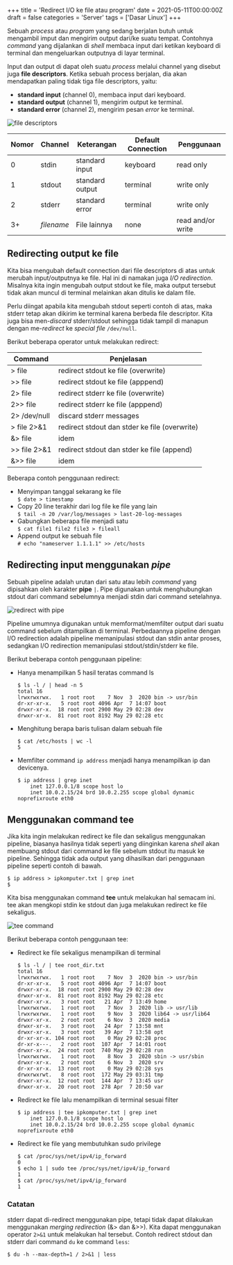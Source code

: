 +++
title = 'Redirect I/O ke file atau program'
date = 2021-05-11T00:00:00Z
draft = false
categories = 'Server'
tags = ['Dasar Linux']
+++

Sebuah *process* atau *program* yang sedang berjalan butuh untuk mengambil imput dan mengirim output dari/ke suatu tempat. Contohnya *command* yang dijalankan di *shell* membaca input dari ketikan keyboard di terminal dan mengeluarkan outputnya di layar terminal.

Input dan output di dapat oleh suatu *process* melalui channel yang disebut juga **file descriptors**. Ketika sebuah process berjalan, dia akan mendapatkan paling tidak tiga file descriptors, yaitu:
- **standard input** (channel 0), membaca input dari keyboard.
- **standard output** (channel 1), mengirim output ke terminal.
- **standard error** (channel 2), mengirim pesan *error* ke terminal.

![file descriptors](https://res.cloudinary.com/peladen/image/upload/v1612739828/peladen/2021/05/stdinouterr.png "file descriptors")

| Nomor | Channel | Keterangan | Default Connection | Penggunaan |
| ----- | ------- | ---------- | ------------------ | ---------- |
| 0 | stdin | standard input | keyboard | read only |
| 1 | stdout | standard output | terminal | write only |
| 2 | stderr | standard error | terminal | write only |
| 3+ | *filename* | File lainnya | none | read and/or write |

## Redirecting output ke file
Kita bisa mengubah default connection dari file descriptors di atas untuk merubah input/outputnya ke file. Hal ini di namakan juga *I/O redirection*. Misalnya kita ingin mengubah output stdout ke file, maka output tersebut tidak akan muncul di terminal melainkan akan ditulis ke dalam file.

Perlu diingat apabila kita mengubah stdout seperti contoh di atas, maka stderr tetap akan dikirim ke terminal karena berbeda file descriptor. Kita juga bisa men-*discard* stderr/stdout sehingga tidak tampil di manapun dengan me-*redirect* ke *special file* `/dev/null`.

Berikut beberapa operator untuk melakukan redirect:

| Command | Penjelasan |
| ------- | ---------- |
| > file | redirect stdout ke file (overwrite) |
| >> file | redirect stdout ke file (apppend) |
| 2> file | redirect stderr ke file (overwrite) |
| 2>> file | redirect stderr ke file (apppend) |
| 2> /dev/null | discard stderr messages |
| > file 2>&1 | redirect stdout dan stder ke file (overwrite) |
| &> file | idem |
| >> file 2>&1 | redirect stdout dan stder ke file (append) |
| &>> file | idem |

Beberapa contoh penggunaan redirect:
- Menyimpan tanggal sekarang ke file <br />
`$ date > timestamp`
- Copy 20 line terakhir dari log file ke file yang lain <br />
`$ tail -n 20 /var/log/messages > last-20-log-messages`
- Gabungkan beberapa file menjadi satu <br />
`$ cat file1 file2 file3 > fileall`
- Append output ke sebuah file <br />
`# echo "nameserver 1.1.1.1" >> /etc/hosts`

## Redirecting input menggunakan *pipe*
Sebuah pipeline adalah urutan dari satu atau lebih *command* yang dipisahkan oleh karakter **pipe** `|`. Pipe digunakan untuk menghubungkan stdout dari command sebelumnya menjadi stdin dari command setelahnya.

![redirect with pipe](https://res.cloudinary.com/peladen/image/upload/v1612739828/peladen/2021/05/redirectwithpipe.png "redirect with pipe")

Pipeline umumnya digunakan untuk memformat/memfilter output dari suatu command sebelum ditampilkan di terminal. Perbedaannya pipeline dengan I/O redirection adalah pipeline memanipulasi stdout dan stdin antar proses, sedangkan I/O redirection memanipulasi stdout/stdin/stderr ke file.

Berikut beberapa contoh penggunaan pipeline:
- Hanya menampilkan 5 hasil teratas command ls
    ```
    $ ls -l / | head -n 5
    total 16
    lrwxrwxrwx.   1 root root    7 Nov  3  2020 bin -> usr/bin
    dr-xr-xr-x.   5 root root 4096 Apr  7 14:07 boot
    drwxr-xr-x.  18 root root 2900 May 29 02:28 dev
    drwxr-xr-x.  81 root root 8192 May 29 02:28 etc
    ```
- Menghitung berapa baris tulisan dalam sebuah file
    ```
    $ cat /etc/hosts | wc -l
    5
    ```
- Memfilter command `ip address` menjadi hanya menampilkan ip dan devicenya.
    ```
    $ ip address | grep inet
        inet 127.0.0.1/8 scope host lo
        inet 10.0.2.15/24 brd 10.0.2.255 scope global dynamic noprefixroute eth0
    ```

## Menggunakan command **tee**
Jika kita ingin melakukan redirect ke file dan sekaligus menggunakan pipeline, biasanya hasilnya tidak seperti yang diinginkan karena *shell* akan membuang stdout dari command ke file sebelum stdout itu masuk ke pipeline. Sehingga tidak ada output yang dihasilkan dari penggunaan pipeline seperti contoh di bawah.
```
$ ip address > ipkomputer.txt | grep inet
$
```

Kita bisa menggunakan command **tee** untuk melakukan hal semacam ini. tee akan mengkopi stdin ke stdout dan juga melakukan redirect ke file sekaligus.

![tee command](https://res.cloudinary.com/peladen/image/upload/v1612739828/peladen/2021/05/tee.png "tee command")

Berikut beberapa contoh penggunaan tee:
- Redirect ke file sekaligus menampilkan di terminal
    ```
    $ ls -l / | tee root_dir.txt
    total 16
    lrwxrwxrwx.   1 root root    7 Nov  3  2020 bin -> usr/bin
    dr-xr-xr-x.   5 root root 4096 Apr  7 14:07 boot
    drwxr-xr-x.  18 root root 2900 May 29 02:28 dev
    drwxr-xr-x.  81 root root 8192 May 29 02:28 etc
    drwxr-xr-x.   3 root root   21 Apr  7 13:49 home
    lrwxrwxrwx.   1 root root    7 Nov  3  2020 lib -> usr/lib
    lrwxrwxrwx.   1 root root    9 Nov  3  2020 lib64 -> usr/lib64
    drwxr-xr-x.   2 root root    6 Nov  3  2020 media
    drwxr-xr-x.   3 root root   24 Apr  7 13:58 mnt
    drwxr-xr-x.   3 root root   39 Apr  7 13:58 opt
    dr-xr-xr-x. 104 root root    0 May 29 02:28 proc
    dr-xr-x---.   2 root root  107 Apr  7 14:01 root
    drwxr-xr-x.  24 root root  740 May 29 02:28 run
    lrwxrwxrwx.   1 root root    8 Nov  3  2020 sbin -> usr/sbin
    drwxr-xr-x.   2 root root    6 Nov  3  2020 srv
    dr-xr-xr-x.  13 root root    0 May 29 02:28 sys
    drwxrwxrwt.   8 root root  172 May 29 03:31 tmp
    drwxr-xr-x.  12 root root  144 Apr  7 13:45 usr
    drwxr-xr-x.  20 root root  278 Apr  7 20:50 var
    ```
- Redirect ke file lalu menampilkan di terminal sesuai filter
    ```
    $ ip address | tee ipkomputer.txt | grep inet
        inet 127.0.0.1/8 scope host lo
        inet 10.0.2.15/24 brd 10.0.2.255 scope global dynamic noprefixroute eth0
    ```
- Redirect ke file yang membutuhkan sudo privilege
    ```
    $ cat /proc/sys/net/ipv4/ip_forward
    0
    $ echo 1 | sudo tee /proc/sys/net/ipv4/ip_forward
    1
    $ cat /proc/sys/net/ipv4/ip_forward
    1
    ```

### Catatan
stderr dapat di-redirect menggunakan pipe, tetapi tidak dapat dilakukan menggunakan *merging redirection* (&> dan &>>). Kita dapat menggunakan operator `2>&1` untuk melakukan hal tersebut.
Contoh redirect stdout dan stderr dari command `du` ke command `less`:

`$ du -h --max-depth=1 / 2>&1 | less`